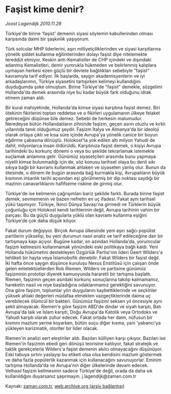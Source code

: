 # Faşist kime denir?

*Joost Lagendijk 2010.11.28*

<td class="columnist-detail">
<p>Türkiye'de birine 'faşist' demenin siyasi söylemin kabullerinden olması karşısında daimi bir şaşkınlık yaşıyorum.</p>
<p>
<div id="haberMetinDiv">
<p>Türk solcular MHP liderlerini, aşırı milliyetçiliklerinden ve siyasi karşıtlarına yönelik şiddet kullanma eğilimlerinden dolayı faşist diye nitelemekte tereddüt etmiyor. Keskin anti-Kemalistler de CHP içindeki ve dışındaki adanmış Kemalistleri, demir yumrukla hükmeden ve belirlenmiş kalıplara uymayan herkesi ezen güçlü bir devlete bağlılıkları sebebiyle "faşist" kavramıyla tarif ediyor. İlk başlarda, saygın akademisyenlerin ve iyi arkadaşlarımın, Türkiye siyasetini tartışırken kelimeyi kullandığını duyduğumda şoke olmuştum. Birine Türkiye'de "faşist" demekle, sözgelimi Hollanda'da demek arasında niye bu kadar büyük fark olduğunu idrak etmem zaman aldı.
<p>Bir kural mahiyetinde, Hollanda'da kimse siyasi karşıtına faşist demez. Biri ötekinin fikirlerini toptan reddetse ve o fikirleri uygulamanın ülkeye felaket getireceğini düşünse bile demez. Sebebi de herkesin malumudur. Neredeyse bütün Hollandalıların zihninde faşizm, geçen asrın otuzlu ve kırklı yıllarında tanık olduğumuz şeydir. Faşizm İtalya ve Almanya'da bir ideoloji olarak ortaya çıktı ve kısa süre içinde Avrupa'ya yönelik canice bir boyun eğdirme çabasına dönüştü. Holokost'ta yok edilen altı milyon Yahudi de dahil, milyonlarca insan öldürüldü. Karşıtınıza faşist demek, o kişiyi Avrupa tarihindeki bu korkunç dönemi o veya bu şekilde tekrarlamak istemekle suçlamak anlamına gelir. Günümüz siyasetçileri arasında bunu yapmaya niyetli kimse bulunmadığı için de, söz konusu tarihsel olaya bu denli sıkı sıkıya bağlı bir kavramı kullanmak ahlaken ve siyaseten yanlış olur. Bunun da ötesinde, o dönem ile bugün arasında bağ kurmakla kişi, Avrupalıların büyük kısmının insanlık tarihi açısından eşi görülmemiş bir dip noktası saydığı bir mazinin canavarlıklarını hafifseme riskine de girmiş olur.
<p>Türkiye'de ise kelimenin çağrışımları bariz şekilde farklı. Burada birine faşist demek, sevmemenin ve bazen nefretin en uç ifadesi. Fakat aynı tarihsel yükü taşımıyor. Türkiye, İkinci Dünya Savaşı'na girmedi ve Türklerin büyük çoğunluğu için Holokost kendi tarihlerinin değil, Avrupa tarihinin vahim bir parçası. Bu da güçlü duygularla yüklü olan kavramı kullanma eşiğini Türkiye'de çok daha düşük kılıyor.
<p>Fakat durum değişiyor. Birçok Avrupa ülkesinde yeni aşırı sağcı popülist partilerin yükselişi, bu yeni durumun nasıl analiz ve tarif edileceğine dair bir tartışmaya kapı açıyor. Bugüne kadar, en azından Hollanda'da, yorumcular faşizm kelimesini kullanmamak yönündeki eski politikaya bağlı kaldı. Yeni Hollanda hükümetini destekleyen Özgürlük Partisi'nin lideri Geert Wilders'a tehlikeli bir hayta veya İslamobofik denebilir. Fakat Wilders bir faşist değil. İki hafta önce saygın düşünce kuruluşu Nexus Enstitüsü için çalışan önde gelen entelektüellerden Rob Riemen, Wilders ve partisine günümüz faşizminin prototipi diyerek kamuoyunda hararetli bir tartışma başlattı. Riemen, faşizmin geçen asırdaki korkunç sonuçlarına takılıp kalmamamız, hareketin nasıl ve niye başladığına odaklanmamız gerektiğini savunuyor. Ona göre faşizm, toplumlar yön duygularını kaybettiklerinde ve seçkinler yüksek ahlaki değerleri müdafaa etmekten vazgeçtiklerinde daima uç verebilecek ölümcül bir bakteri. Günümüz faşizmi seksen yıl öncesiyle aynı şekli almayacak. Riemen'e göre faşizm ABD'de dindar ve siyah karşıtı, Batı Avrupa'da laik ve İslam karşıtı, Doğu Avrupa'da Katolik veya Ortodoks ve Yahudi karşıtı olarak zuhur edecek. Fakat ortada her daim, nüfusun bir kısmını mazlum yerine koyarken, bütün suçu diğer kısma, yani 'yabancı'ya yükleyen karizmatik, otoriter bir lider olacak.
<p>Riemen'in analizi sert eleştiriler aldı. Bazıları külliyen karşı çıkıyor. Bazıları ise Riemen'in faşizmin ebedi geri dönüşü teorisine katılıyor, fakat stratejik ve taktik gerekçelerle Wilders'a faşist demenin akılcı olmayacağını düşünüyor. Eski tabuya sırtını yaslayıp bu etiketi olsa olsa kendisini mazlum göstermek ve daha fazla popülerlik kazanmak için kullanacağını savunuyorlar. Eminim tartışma Hollanda'da ve Avrupa'nın diğer ülkelerinde devam edecek. Velhasıl faşizm kelimesinin sadece Türkiye'de değil, orada da daha sık kullanıldığını duyarsanız şaşırmayın. j.lagendijk@zaman.com.tr</p></p></p></p></p></div>
</p>
<a href="http://web.archive.org/web/20101229135043/mailto:j.lagendijk@zaman.com.tr">
</a></td>

Kaynak: [zaman.com.tr](http://zaman.com.tr/yazar.do?yazino=1057865), [web.archive.org (arşiv bağlantısı)](http://web.archive.org/web/20101229135043/http://zaman.com.tr:80/yazar.do?yazino=1057865)
